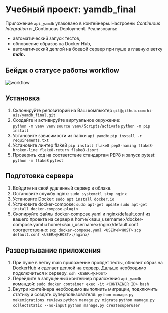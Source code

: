 # Учебный проект: yamdb_final
Приложение  `api_yamdb`  упаковано в контейнеры. Настроены _Continuous Integration_  и  _Continuous Deployment. Реализованы:
-   автоматический запуск тестов,
-   обновление образов на Docker Hub,
-   автоматический деплой на боевой сервер при пуше в главную ветку  **_main_.**

## Бейдж о статусе работы workflow
![workflow](https://github.com/hi-ais/yamdb_final/actions/workflows/yamdb_workflow.yml/badge.svg)

## Установка

1. Склонируйте репозиторий на Ваш компьютер
 `git@github.com:hi-ais/yamdb_final.git`
2. Создайте и активируйте виртуальное окружение:  
 `python -m venv venv` 
 `source venv/Scripts/activate` 
 `python -m pip install`
3. Установите зависимости из папки  `api_yamdb`: 
 `pip install -r requirements.txt`
4. Установите линтер flake8 
 `pip install flake8 pep8-naming flake8-broken-line flake8-return flake8-isort`
5. Проверить код на соответствие стандартам  PEP8 и запуск pytest: 
  `python -m flake8`
  `pytest`
## Подготовка сервера 
1. Войдите на свой удаленный сервер в облаке.
2. Остановите службу nginx: 
  `sudo systemctl stop nginx`
3. Установите Docker: 
   `sudo apt install docker.io`
4. Установите docker-compose:
   `sudo apt-get update`
   `sudo apt-get install docker-compose-plugin`
5. Скопируйте файлы docker-compose.yaml и nginx/default.conf из вашего проекта на сервер в home/<ваш_username>/docker-compose.yaml и home/<ваш_username>/nginx/default.conf соответственно:
    `scp docker-compose.yaml <USER>@<HOST>`
    `scp default.conf <USER>@<HOST>:/nginx/`
## Развертывание приложения
1. При пуше в ветку main приложение пройдет тесты, обновит образ на DockerHub и сделает деплой на сервер. Дальше необходимо подключиться к серверу.
 `ssh <USER>@<HOST>`
2. Перейдите в запущенный контейнер приложения `api_yamdb` командой:
`sudo docker container exec -it <CONTAINER ID> bash`
3. Внутри контейнера необходимо выполнить миграции, подключить статику и создать суперпользователя:
 `python manage.py makemigrations reviews`
 `python manage.py migrate`
 `python manage.py collectstatic --no-input`
 `python manage.py createsuperuser`

